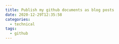 ```yaml
---
title: Publish my github documents as blog posts
date: 2020-12-29T12:35:58
categories:
  - technical
tags:
  - github
---
```



